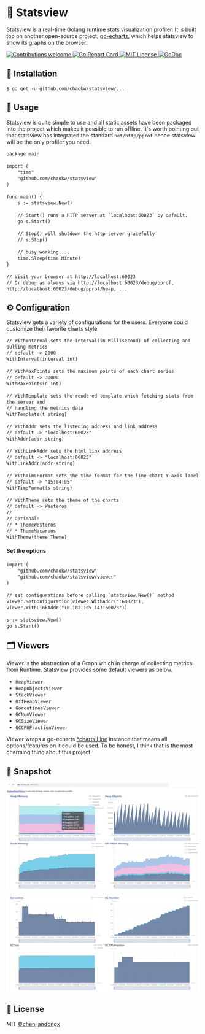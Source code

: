 # 🚀 Statsview

Statsview is a real-time Golang runtime stats visualization profiler. It is built top on another open-source project, [go-echarts](https://github.com/go-echarts/go-echarts), which helps statsview to show its graphs on the browser.

<a href="https://github.com/go-echarts/statsview/pulls">
    <img src="https://img.shields.io/badge/contributions-welcome-brightgreen.svg?style=flat" alt="Contributions welcome">
</a>
<a href="https://goreportcard.com/report/github.com/go-echarts/statsview">
    <img src="https://goreportcard.com/badge/github.com/go-echarts/statsview" alt="Go Report Card">
</a>
<a href="https://opensource.org/licenses/MIT">
    <img src="https://img.shields.io/badge/License-MIT-brightgreen.svg" alt="MIT License">
</a>
<a href="https://pkg.go.dev/github.com/go-echarts/statsview">
    <img src="https://godoc.org/github.com/go-echarts/statsview?status.svg" alt="GoDoc">
 </a>

## 🔰 Installation

```shell
$ go get -u github.com/chaokw/statsview/...
```

## 📝 Usage

Statsview is quite simple to use and all static assets have been packaged into the project which makes it possible to run offline. It's worth pointing out that statsview has integrated the standard `net/http/pprof` hence statsview will be the only profiler you need.

```golang
package main

import (
    "time"
    "github.com/chaokw/statsview"
)

func main() {
	s := statsview.New()

	// Start() runs a HTTP server at `localhost:60023` by default.
	go s.Start()

	// Stop() will shutdown the http server gracefully
	// s.Stop()

	// busy working....
	time.Sleep(time.Minute)
}

// Visit your browser at http://localhost:60023
// Or debug as always via http://localhost:60023/debug/pprof, http://localhost:60023/debug/pprof/heap, ...
```

## ⚙️ Configuration

Statsview gets a variety of configurations for the users. Everyone could customize their favorite charts style.

```golang
// WithInterval sets the interval(in Millisecond) of collecting and pulling metrics
// default -> 2000
WithInterval(interval int)

// WithMaxPoints sets the maximum points of each chart series
// default -> 30000
WithMaxPoints(n int)

// WithTemplate sets the rendered template which fetching stats from the server and
// handling the metrics data
WithTemplate(t string)

// WithAddr sets the listening address and link address
// default -> "localhost:60023"
WithAddr(addr string)

// WithLinkAddr sets the html link address
// default -> "localhost:60023"
WithLinkAddr(addr string)

// WithTimeFormat sets the time format for the line-chart Y-axis label
// default -> "15:04:05"
WithTimeFormat(s string)

// WithTheme sets the theme of the charts
// default -> Westeros
//
// Optional:
// * ThemeWesteros
// * ThemeMacarons
WithTheme(theme Theme)
```

#### Set the options

```golang
import (
    "github.com/chaokw/statsview"
    "github.com/chaokw/statsview/viewer"
)

// set configurations before calling `statsview.New()` method
viewer.SetConfiguration(viewer.WithAddr(":60023"), viewer.WithLinkAddr("10.182.105.147:60023"))

s := statsview.New()
go s.Start()
```

## 🗂 Viewers

Viewer is the abstraction of a Graph which in charge of collecting metrics from Runtime. Statsview provides some default viewers as below.

* `HeapViewer`
* `HeapObjectsViewer`
* `StackViewer`
* `OffHeapViewer`
* `GoroutinesViewer`
* `GCNumViewer`
* `GCSizeViewer`
* `GCCPUFractionViewer`

Viewer wraps a go-echarts [*charts.Line](https://github.com/go-echarts/go-echarts/blob/master/charts/line.go) instance that means all options/features on it could be used. To be honest, I think that is the most charming thing about this project.

## 🔖 Snapshot

![Macarons](https://github.com/chaokw/statsview/blob/master/images/statsview1.png)

![Macarons](https://github.com/chaokw/statsview/blob/master/images/statsview2.png)


## 📄 License

MIT [©chenjiandongx](https://github.com/chenjiandongx)
